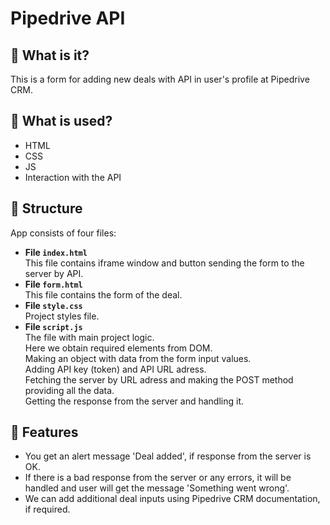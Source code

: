 # Pipedrive API
## :maple_leaf: What is it?
This is a form for adding new deals with API in user's profile at Pipedrive CRM.
## :maple_leaf: What is used?
+ HTML
+ CSS
+ JS
+ Interaction with the API
## :maple_leaf: Structure
App consists of four files:
+ **File `index.html`**<br>
    This file contains iframe window and button sending the form to the server by API.
+ **File `form.html`**<br>
    This file contains the form of the deal.
+ **File `style.css`**<br>
    Project styles file.
+ **File `script.js`**<br>
    The file with main project logic.<br>
    Here we obtain required elements from DOM.<br>
    Making an object with data from the form input values.<br>
    Adding API key (token) and API URL adress.<br>
    Fetching the server by URL adress and making the POST method providing all the data.<br>
    Getting the response from the server and handling it.
## :maple_leaf: Features
+ You get an alert message 'Deal added', if response from the server is OK.
+ If there is a bad response from the server or any errors, it will be handled and user will get the message 'Something went wrong'.
+ We can add additional deal inputs using Pipedrive CRM documentation, if required.